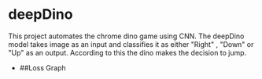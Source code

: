 # deepDino
This project automates the chrome dino game using CNN. The deepDino model takes image as an input and classifies it as either "Right" , "Down" or "Up" as an output. According to this the dino makes the decision to jump.

- ##Loss Graph
